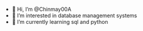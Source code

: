- 👋 Hi, I’m @Chinmay00A
- 👀 I’m interested in database management systems
- 🌱 I’m currently learning sql and python


<!---
Chinmay00A/Chinmay00A is a ✨ special ✨ repository because its `README.md` (this file) appears on your GitHub profile.
You can click the Preview link to take a look at your changes.
--->

